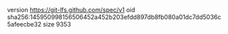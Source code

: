 version https://git-lfs.github.com/spec/v1
oid sha256:145950998156506452a452b203efdd897db8fb080a01dc7dd5036c5afeecbe32
size 9353
